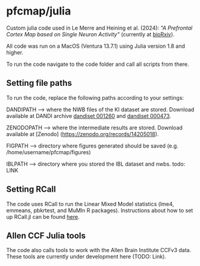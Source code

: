 # pfcmap/julia


Custom julia code used in Le Merre and Heining et al. (2024): *"A Prefrontal Cortex Map based on Single Neuron Activity"* (currently at [bioRxiv](https://doi.org/10.1101/2024.11.06.622308)).

All code was run on a MacOS (Ventura 13.7.1) using Julia version 1.8 and higher.

To run the code navigate to the code folder and call all scripts from there.


## Setting file paths

To run the code, replace the following paths according to your settings:

DANDIPATH --> where the NWB files of the KI dataset are stored. Download available at DANDI archive [dandiset 001260](https://dandiarchive.org/dandiset/001260) and [dandiset 000473](https://dandiarchive.org/dandiset/000473).

ZENODOPATH --> where the intermediate results are stored. Download available at [Zenodo] (https://zenodo.org/records/14205018).

FIGPATH --> directory where figures generated should be saved (e.g. /home/username/pfcmap/figures)

IBLPATH --> directory where you stored the IBL dataset and nwbs. todo: LINK


## Setting RCall

The code uses RCall to run the Linear Mixed Model statistics (lme4, emmeans, pbkrtest, and MuMIn R packages). Instructions about how to set up RCall.jl can be found [here](https://github.com/JuliaInterop/RCall.jl).



## Allen CCF Julia tools

The code also calls tools to work with the Allen Brain Institute CCFv3 data. These tools are currently under development here (TODO: Link).